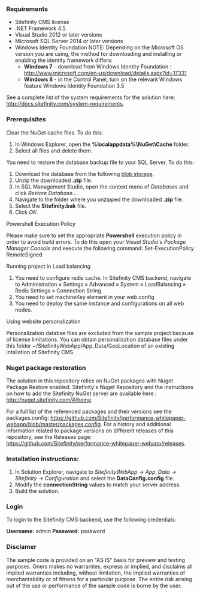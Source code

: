 ### **Requirements**

- Sitefinity CMS license
- .NET Framework 4.5
- Visual Studio 2012 or later versions
- Microsoft SQL Server 2014 or later versions
- Windows Identity Foundation NOTE: Depending on the Microsoft OS version you are using, the method for downloading and installing or enabling the identity framework differs:
  - **Windows 7**  - download from  Windows Identity Foundation : http://www.microsoft.com/en-us/download/details.aspx?id=17331
  - **Windows 8**  - in the Control Panel, turn on the relevant Windows feature Windows Identity Foundation 3.5

See a complete list of the system requirements for the solution here: http://docs.sitefinity.com/system-requirements.

### **Prerequisites**

Clear the NuGet cache files. To do this:

1. In Windows Explorer, open the  **%localappdata%\NuGet\Cache**  folder.
2. Select all files and delete them.

You need to restore the database backup file to your SQL Server. To do this:

1. Download the database from the following [blob storage](https://sitefinitycistorage.blob.core.windows.net/performance-whitepaper/Sitefinity_10.1.6500.0.zip).
2. Unzip the downloaded **.zip** file.
3. In SQL Management Studio, open the context menu of _Databases_ and click _Restore Database..._
4. Navigate to the folder where you unzipped the downloaded **.zip** file.
5. Select the **Sitefinity.bak** file.
6. Click _OK_.

Powershell Execution Policy

Please make sure to set the appropriate  **Powershell**  execution policy in order to avoid build errors. To do this open your _Visual Studio_&#39;s _Package Manager Console_ and execute the following command:
Set-ExecutionPolicy RemoteSigned

Running project in Load balancing 

1. You need to configure redis cache. In Sitefinity CMS backend, navigate to Administration » Settings » Advanced » System » LoadBalancing » Redis Settings » Connection String.
2. You need to set machineKey element in your web.config
3. You need to deploy the same instance and configurations on all web nodes.

Using website personalization

Personalization databse files are excluded from the sample project because of license limitations. You can obtain personalization database files under this folder ~/SitefinityWebApp/App_Data/GeoLocation of an existing intallation of Sitefinity CMS.

### **Nuget package restoration**

The solution in this repository relies on NuGet packages with Nuget Package Restore enabled. Sitefinity&#39;s Nuget Repository and the instructions on how to add the Sitefinity NuGet server are available here : http://nuget.sitefinity.com/#/home.

For a full list of the referenced packages and their versions see the packages.config: https://github.com/Sitefinity/performance-whitepaper-webapp/blob/master/packages.config.
For a history and additional information related to package versions on different releases of this repository, see the Releases page: https://github.com/Sitefinity/performance-whitepaper-webapp/releases.

### **Installation instructions:**

1. In Solution Explorer, navigate to _SitefinityWebApp_ -&gt; _App\_Data_ -&gt; _Sitefinity_ -&gt; _Configuration_ and select the  **DataConfig.config**  file.
2. Modify the  **connectionString**  values to match your server address.
3. Build the solution.

### **Login**

To login to the Sitefinity CMS backend, use the following credentials:

**Username:**  admin  **Password:**  password

### **Disclamer**

The sample code is provided on an "AS IS" basis for preview and testing purposes. Oners makes no warranties, express or implied, and disclaims all implied warranties including, without limitation, the implied warranties of merchantability or of fitness for a particular purpose. The entire risk arising out of the use or performance of the sample code is borne by the user. 
